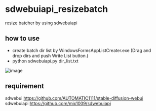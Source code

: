 # sdwebuiapi_resizebatch
resize batcher by using sdwebuiapi

## how to use
- create batch dir list by WindowsFormsAppListCreater.exe (Drag and drop dirs and push Write List button.)
- python sdwebuiapi.py dir_list.txt

![image](https://github.com/yano/sdwebuiapi_resizebatch/assets/24616900/697e35ed-a0fe-4d65-b8b1-587e81220e17)

## requirement
sdwebui https://github.com/AUTOMATIC1111/stable-diffusion-webui
sdwebuiapi https://github.com/mix1009/sdwebuiapi

